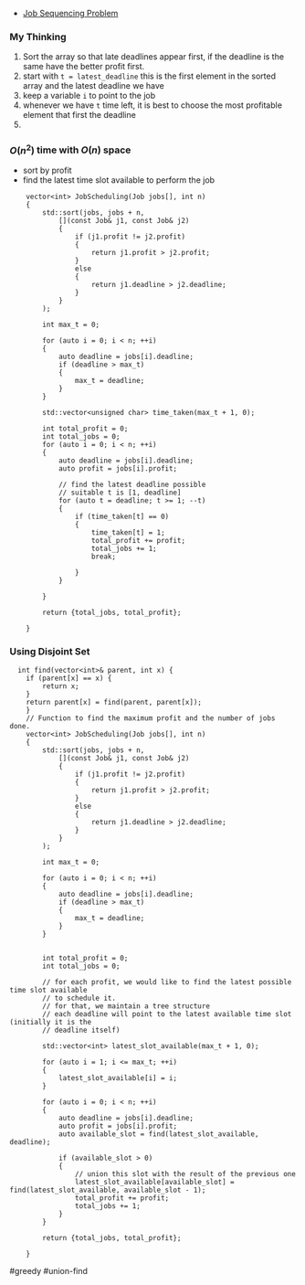 
- [Job Sequencing Problem](https://www.geeksforgeeks.org/problems/job-sequencing-problem-1587115620/1?page=3&difficulty=Medium&sortBy=submissions) 
### My Thinking

1. Sort the array so that late deadlines appear first, if the deadline is the same have the better profit first.
2. start with `t = latest_deadline` this is the first element in the sorted array and the latest deadline we have
3. keep a variable `i` to point to the job
4. whenever we have `t` time left, it is best to choose the most profitable element that first the deadline
5. 

### $O(n^2)$ time with $O(n)$ space
- sort by profit
- find the latest time slot available to perform the job 
```
    vector<int> JobScheduling(Job jobs[], int n) 
    {
        std::sort(jobs, jobs + n, 
            [](const Job& j1, const Job& j2)
            {
                if (j1.profit != j2.profit)
                {
                    return j1.profit > j2.profit;
                }
                else
                {
                    return j1.deadline > j2.deadline;
                }
            }
        );
        
        int max_t = 0;
        
        for (auto i = 0; i < n; ++i)
        {
            auto deadline = jobs[i].deadline;
            if (deadline > max_t)
            {
                max_t = deadline;
            }
        }
        
        std::vector<unsigned char> time_taken(max_t + 1, 0);

        int total_profit = 0;
        int total_jobs = 0;
        for (auto i = 0; i < n; ++i)
        {
            auto deadline = jobs[i].deadline;
            auto profit = jobs[i].profit;
            
            // find the latest deadline possible
            // suitable t is [1, deadline]
            for (auto t = deadline; t >= 1; --t)
            {
                if (time_taken[t] == 0)
                {
                    time_taken[t] = 1;
                    total_profit += profit;
                    total_jobs += 1;
                    break;
                    
                }
            }
            
        }

        return {total_jobs, total_profit};
        
    }
```

### Using Disjoint Set

```
  int find(vector<int>& parent, int x) {
    if (parent[x] == x) {
        return x;
    }
    return parent[x] = find(parent, parent[x]);
    }
    // Function to find the maximum profit and the number of jobs done.
    vector<int> JobScheduling(Job jobs[], int n) 
    {
        std::sort(jobs, jobs + n, 
            [](const Job& j1, const Job& j2)
            {
                if (j1.profit != j2.profit)
                {
                    return j1.profit > j2.profit;
                }
                else
                {
                    return j1.deadline > j2.deadline;
                }
            }
        );
        
        int max_t = 0;
        
        for (auto i = 0; i < n; ++i)
        {
            auto deadline = jobs[i].deadline;
            if (deadline > max_t)
            {
                max_t = deadline;
            }
        }
        

        int total_profit = 0;
        int total_jobs = 0;
        
        // for each profit, we would like to find the latest possible time slot available
        // to schedule it.
        // for that, we maintain a tree structure
        // each deadline will point to the latest available time slot (initially it is the
        // deadline itself)
        
        std::vector<int> latest_slot_available(max_t + 1, 0);
        
        for (auto i = 1; i <= max_t; ++i)
        {
            latest_slot_available[i] = i;
        }
        
        for (auto i = 0; i < n; ++i)
        {
            auto deadline = jobs[i].deadline;
            auto profit = jobs[i].profit;   
            auto available_slot = find(latest_slot_available, deadline);
            
            if (available_slot > 0)
            {
	            // union this slot with the result of the previous one
                latest_slot_available[available_slot] = find(latest_slot_available, available_slot - 1);
                total_profit += profit;
                total_jobs += 1;
            }
        }

        return {total_jobs, total_profit};
        
    }
```


#greedy #union-find

